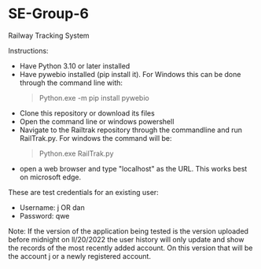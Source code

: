 # SE-Group-6
Railway Tracking System

Instructions:
- Have Python 3.10 or later installed
- Have pywebio installed (pip install it).
  For Windows this can be done through the command line with:
  > Python.exe -m pip install pywebio
- Clone this repository or download its files
- Open the command line or windows powershell
- Navigate to the Railtrak repository through the commandline and run RailTrak.py. 
  For windows the command will be:
  > Python.exe RailTrak.py
- open a web browser and type "localhost" as the URL. This works best on microsoft edge.

These are test credentials for an existing user:

- Username: j OR dan
- Password: qwe

Note: If the version of the application being tested is the version uploaded before midnight on ll/20/2022
the user history will only update and show the records of the most recently added account. On this version that 
will be the account j or a newly registered account.
